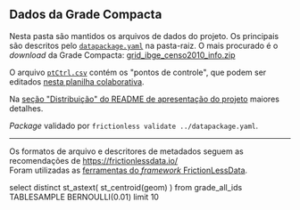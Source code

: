 ## Dados da Grade Compacta

Nesta pasta são mantidos os arquivos de dados do projeto. Os principais são descritos pelo [`datapackage.yaml`](../datapackage.yaml) na pasta-raiz.  O mais procurado é o _download_ da Grade Compacta: [grid_ibge_censo2010_info.zip](https://github.com/osm-codes/BR_IBGE/raw/main/data/grid_ibge_censo2010_info.zip)

O arquivo [`ptCtrl.csv`](ptCtrl.csv) contém os "pontos de controle", que podem ser editados [nesta planilha colaborativa](https://docs.google.com/spreadsheets/d/1Z5Z98Q6D-mg4LGrURuayAEB7zkobJZlM2IkUxmXaBlg/edit#gid=0).

Na [seção "Distribuição" do README de apresentação do projeto](../README.md#distribuição-da-grade-compacta) maiores detalhes.

*Package* validado por `frictionless validate ../datapackage.yaml`.

------

Os formatos de arquivo e descritores de metadados seguem as recomendações  de   https://frictionlessdata.io/<br/>Foram utilizadas as [ferramentas do *framework* FrictionLessData](https://framework.frictionlessdata.io/docs/guides/quick-start).

<!-- Check also olds:
* https://create.frictionlessdata.io/
* https://www.youtube.com/watch?v=VrdPj28-L9g


-->


select distinct st_astext( st_centroid(geom)  ) from  grade_all_ids TABLESAMPLE BERNOULLI(0.01) limit 10
